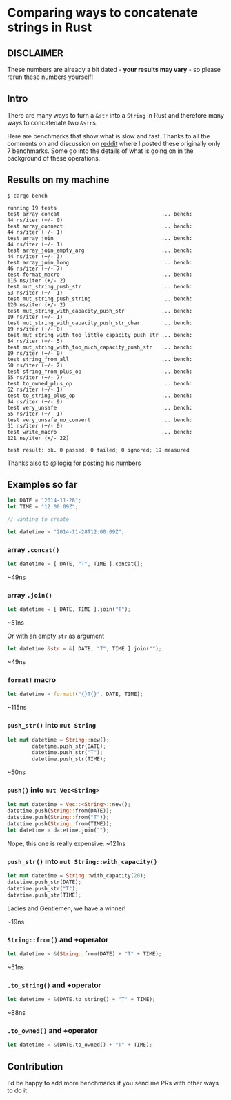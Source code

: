 # Comparing ways to concatenate strings in Rust

## DISCLAIMER

These numbers are already a bit dated - **your results may vary** - so please rerun these numbers yourself!

## Intro

There are many ways to turn a `&str` into a `String` in Rust and therefore many ways to concatenate two `&str`s.

Here are benchmarks that show what is slow and fast.
Thanks to all the comments on and discussion on [reddit](https://www.reddit.com/r/rust/comments/48fmta/seven_ways_to_concatenate_strings_in_rust_the/) where I posted these originally only 7 benchmarks. Some go into the details of what is going on in the background of these operations.

## Results on my machine

```
$ cargo bench

running 19 tests
test array_concat                                 ... bench:          44 ns/iter (+/- 0)
test array_connect                                ... bench:          44 ns/iter (+/- 1)
test array_join                                   ... bench:          44 ns/iter (+/- 1)
test array_join_empty_arg                         ... bench:          44 ns/iter (+/- 3)
test array_join_long                              ... bench:          46 ns/iter (+/- 7)
test format_macro                                 ... bench:         116 ns/iter (+/- 2)
test mut_string_push_str                          ... bench:          53 ns/iter (+/- 1)
test mut_string_push_string                       ... bench:         120 ns/iter (+/- 2)
test mut_string_with_capacity_push_str            ... bench:          19 ns/iter (+/- 1)
test mut_string_with_capacity_push_str_char       ... bench:          19 ns/iter (+/- 0)
test mut_string_with_too_little_capacity_push_str ... bench:          84 ns/iter (+/- 5)
test mut_string_with_too_much_capacity_push_str   ... bench:          19 ns/iter (+/- 0)
test string_from_all                              ... bench:          50 ns/iter (+/- 2)
test string_from_plus_op                          ... bench:          55 ns/iter (+/- 7)
test to_owned_plus_op                             ... bench:          62 ns/iter (+/- 1)
test to_string_plus_op                            ... bench:          94 ns/iter (+/- 9)
test very_unsafe                                  ... bench:          55 ns/iter (+/- 1)
test very_unsafe_no_convert                       ... bench:          31 ns/iter (+/- 0)
test write_macro                                  ... bench:         121 ns/iter (+/- 22)

test result: ok. 0 passed; 0 failed; 0 ignored; 19 measured
```

Thanks also to @llogiq for posting his [numbers](https://github.com/hoodie/concatenation_benchmarks-rs/pull/2#issuecomment-192680412)

## Examples so far


```rust
let DATE = "2014-11-28";
let TIME = "12:00:09Z";

// wanting to create

let datetime = "2014-11-28T12:00:09Z";

```


### array `.concat()`

```rust
let datetime = [ DATE, "T", TIME ].concat();
```

~49ns

### array `.join()`

```rust
let datetime = [ DATE, TIME ].join("T");
```

~51ns

Or with an empty `str` as argument

```rust
let datetime:&str = &[ DATE, "T", TIME ].join("");
```

~49ns

### `format!` macro


```rust
let datetime = format!("{}T{}", DATE, TIME);
```

~115ns

### `push_str()` into `mut String`

```rust
let mut datetime = String::new();
        datetime.push_str(DATE);
        datetime.push_str("T");
        datetime.push_str(TIME);
```

~50ns

### `push()` into `mut Vec<String>`

```rust
let mut datetime = Vec::<String>::new();
datetime.push(String::from(DATE));
datetime.push(String::from("T"));
datetime.push(String::from(TIME));
let datetime = datetime.join("");
```

Nope, this one is really expensive: ~121ns

### `push_str()` into `mut String::with_capacity()`

```rust
let mut datetime = String::with_capacity(20);
datetime.push_str(DATE);
datetime.push_str("T");
datetime.push_str(TIME);
```

Ladies and Gentlemen, we have a winner!

~19ns

### `String::from()` and +operator

```rust
let datetime = &(String::from(DATE) + "T" + TIME);
```

~51ns

### `.to_string()` and +operator


```rust
let datetime = &(DATE.to_string() + "T" + TIME);
```

~88ns

### `.to_owned()` and +operator

```rust
let datetime = &(DATE.to_owned() + "T" + TIME);
```

## Contribution

I'd be happy to add more benchmarks if you send me PRs with other ways to do it.




